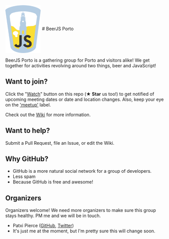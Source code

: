 <img src="./assets/beerjs-porto.png?raw=true" height="150" align="center" alt="Edited original logo from the beerjs assets.">
# BeerJS Porto

BeerJS Porto is a gathering group for Porto and visitors alike! We get together for activities revolving around two things, beer and JavaScript!

## Want to join?

Click the "[Watch](https://github.com/beerjs/porto/subscription)" button on this repo (**★ Star** us too!) to get notified of upcoming meeting dates or date and location changes.  Also, keep your eye on the ['meetup'](https://github.com/beerjs/porto/labels/meetup) label. 

Check out the [Wiki](https://github.com/beerjs/porto/wiki) for more information.

## Want to help?

Submit a Pull Request, file an Issue, or edit the Wiki.

## Why GitHub?

* GitHub is a more natural social network for a group of developers.
* Less spam
* Because GitHub is free and awesome!

## Organizers

Organizers welcome! We need more organizers to make sure this group stays healthy. PM me and we will be in touch.

* Patxi Pierce ([GitHub](https://github.com/pachanka), [Twitter](https://twitter.com/patxipierce))
* It's just me at the moment, but I'm pretty sure this will change soon.